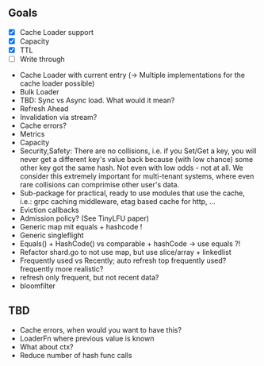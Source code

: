 ## Goals
- [x] Cache Loader support 
- [x] Capacity
- [x] TTL
- [ ] Write through
- Cache Loader with current entry (-> Multiple implementations for the cache loader possible)
- Bulk Loader
- TBD: Sync vs Async load. What would it mean?
- Refresh Ahead
- Invalidation via stream?
- Cache errors?
- Metrics
- Capacity
- Security,Safety: There are no collisions, i.e. if you Set/Get a key, you will never get a different key's value back because (with low chance) some other key got the same hash. Not even with low odds - not at all. We consider this extremely important for multi-tenant systems, where even rare collisions can comprimise other user's data.
- Sub-package for practical, ready to use modules that use the cache, i.e.: grpc caching middleware, etag based cache for http, ...
- Eviction callbacks
- Admission policy? (See TinyLFU paper)
- Generic map mit equals + hashcode !
- Generic singleflight
- Equals() + HashCode() vs comparable + hashCode -> use equals ?!
- Refactor shard.go to not use map, but use slice/array + linkedlist
- Frequently used vs Recently; auto refresh top frequently used? frequently more realistic?
- refresh only frequent, but not recent data?
- bloomfilter


## TBD
- Cache errors, when would you want to have this?
- LoaderFn where previous value is known
- What about ctx?
- Reduce number of hash func calls
